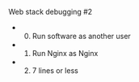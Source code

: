 Web stack debugging #2

- 0. Run software as another user
- 1. Run Nginx as Nginx
- 2. 7 lines or less
